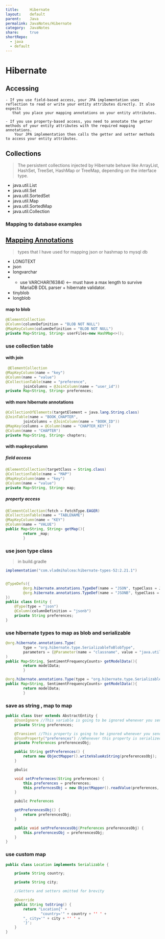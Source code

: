 ```yaml
---
title:     Hibernate
layout:    default
parent:    Java
permalink: JavaNotes/Hibernate
category:  JavaNotes
share:     true
shortRepo:
  - java
  - default  
---
```


# Hibernate

## Accessing

```
- If you use field-based access, your JPA implementation uses reflection to read or write your entity attributes directly. It also expects 
   that you place your mapping annotations on your entity attributes.

- If you use property-based access, you need to annotate the getter methods of your entity attributes with the required mapping annotations. 
    Your JPA implementation then calls the getter and setter methods to access your entity attributes.
```

## Collections

> The persistent collections injected by Hibernate behave like ArrayList, HashSet, TreeSet, HashMap or TreeMap, depending on the interface type.

- java.util.List
- java.util.Set
- java.util.SortedSet
- java.util.Map
- java.util.SortedMap
- java.util.Collection

### Mapping to database examples

## [Mapping Annotations](https://docs.jboss.org/hibernate/orm/current/userguide/html_single/Hibernate_User_Guide.html#annotations)

> types that I have used for mapping json or hashmap to mysql db

- LONGTEXT
- json
- longvarchar
-
    - use VARCHAR(16384) <-- must have a max length to survive MariaDB DDL parser + hibernate validator.
- tinyblob
- longblob

#### map to blob

```java
@ElementCollection
@Column(columnDefinition = "BLOB NOT NULL")
@MapKeyColumn(columnDefinition = "BLOB NOT NULL")
private Map<String, String> userFiles=new HashMap<>();
```

### use collection table

#### with join

```java
 @ElementCollection
@MapKeyColumn(name = "key")
@Column(name = "value")
@CollectionTable(name = "preference",
        joinColumns = @JoinColumn(name = "user_id"))
private Map<String, String> preferences;
```

#### with more hibernate annotations

```java
@CollectionOfElements(targetElement = java.lang.String.class)
@JoinTable(name = "BOOK_CHAPTER",
        joinColumns = @JoinColumn(name = "BOOK_ID"))
@MapKey(columns = @Column(name = "CHAPTER_KEY"))
@Column(name = "CHAPTER")
private Map<String, String> chapters;
```

#### with mapkeycolumn

##### field access

 ```java
@ElementCollection(targetClass = String.class)
@CollectionTable(name = "MAP")
@MapKeyColumn(name = "key")
@Column(name = "value")
private Map<String, String> map;
```

##### property access

```java
@ElementCollection(fetch = FetchType.EAGER)
@CollectionTable(name = "TABLENAME")
@MapKeyColumn(name = "KEY")
@Column(name = "VALUE")
public Map<String, String> getMap(){
        return _map;
        }
```

### use json type class

> in build.gradle

```groovy
implementation("com.vladmihalcea:hibernate-types-52:2.21.1")
```

```java

@TypeDefs({
        @org.hibernate.annotations.TypeDef(name = "JSON", typeClass = JsonBlobType.class),
        @org.hibernate.annotations.TypeDef(name = "JSONB", typeClass = JsonBinaryType.class)
})
public class Entity {
    @Type(type = "json")
    @Column(columnDefinition = "jsonb")
    private String preferences;
}
```

### use hibernate types to map as blob and serializable

```java
@org.hibernate.annotations.Type(
        type = "org.hibernate.type.SerializableToBlobType",
        parameters = {@Parameter(name = "classname", value = "java.util.HashMap")}
)
public Map<String, SentimentFrequencyCounts> getModelData(){
        return modelData;
        }
```

```java
@org.hibernate.annotations.Type(type = "org.hibernate.type.SerializableType")
public Map<String, SentimentFrequencyCounts> getModelData(){
        return modelData;
        }
```

### save as string , map to map

```java
public class User extends AbstractEntity {
    @JsonIgnore //This variable is going to be ignored whenever you send data to a client(ie. web browser)
    private String preferences;

    @Transient //This property is going to be ignored whenever you send data to the database
    @JsonProperty("preferences") //Whenever this property is serialized to the client, it is going to be named "perferences" instead "preferencesObj"
    private Preferences preferencesObj;

    public String getPreferences() {
        return new ObjectMapper().writeValueAsString(preferencesObj);
    }

    pbulic

    void setPreferneces(String preferences) {
        this.preferences = preferences;
        this.preferncesObj = new ObjectMapper().readValue(preferences, Preferences.class);
    }

    pubilc Preferences

    getPreferencesObj() {
        return preferencesObj;
    }

    public void setPreferencesObj(Preferences preferencesObj) {
        this.preferencesObj = preferencesObj;
    }
}
```

### use custom map

```java
public class Location implements Serializable {

    private String country;

    private String city;

    //Getters and setters omitted for brevity

    @Override
    public String toString() {
        return "Location{" +
                "country='" + country + '' ' +
        ", city='" + city + '' ' +
        '}';
    }
}
```
